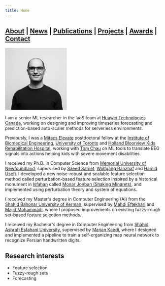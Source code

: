 ```yaml
---
title: Home
---
```


## [About](index.md) | [News](news.md) | [Publications](publications.md) | [Projects](projects.md) | [Awards](awards.md) | [Contact](contact.md)

<img src="Me.jpg" alt="Javad Rahimipour Anaraki" width="200"/>

I am a senior ML researcher in the IaaS team at [Huawei Technologies Canada](https://www.huawei.com/ca/), working on designing and improving timeseries forecasting and prediction-based auto-scaler methods for serverless environments.

Previously, I was a [Mitacs Elevate](https://www.mitacs.ca/en/programs/elevate) postdoctoral fellow at the [Institute of Biomedical Engineering](https://bme.utoronto.ca/), [University of Toronto](https://www.utoronto.ca/) and [Holland Bloorview Kids Rehabilitation Hospital](https://hollandbloorview.ca/), working with [Tom Chau](https://bme.utoronto.ca/faculty-research/core-faculty/tom-chau/) on ML tools to translate EEG signals into actions helping kids with severe movement disabilities.

I received my Ph.D. in Computer Science from [Memorial University of Newfoundland](http://www.mun.ca/), supervised by [Saeed Samet](http://ssamet.myweb.cs.uwindsor.ca/), [Wolfgang Banzhaf](http://www.cse.msu.edu/~banzhafw/) and [Hamid Usefi](http://www.math.mun.ca/~usefi/). I developed a new noise-robust and scalable feature selection method called perturbation-based feature selection inspired by a historical monument in [Isfahan](https://en.wikipedia.org/wiki/Isfahan) called [Monar Jonban (Shaking Minarets)](https://en.wikipedia.org/wiki/Monar_Jonban), and implemented using perturbation theory and system of equations.

I received my Master's degree in Computer Engineering (AI) from the [Shahid Bahonar University of Kerman](http://uk.ac.ir/en/home), supervised by [Mahdi Eftekhari](https://uk.ac.ir/en/~m.eftekhari) and [Majid Mohammadi](https://depeng.uk.ac.ir/en/~mohammadi), where I proposed improvements on existing fuzzy-rough set-based feature selection methods.

I received my Bachelor's degree in Computer Engineering from [Shahid Ashrafi Esfahani University](http://en.ashrafi.ac.ir/), supervised by [Marjan Kaedi](http://eng.ui.ac.ir/~kaedi), where I designed and implemented a pipeline to train a self-organizing map neural network to recognize Persian handwritten digits.


## Research interests
- Feature selection
- Fuzzy-rough sets
- Forecasting
